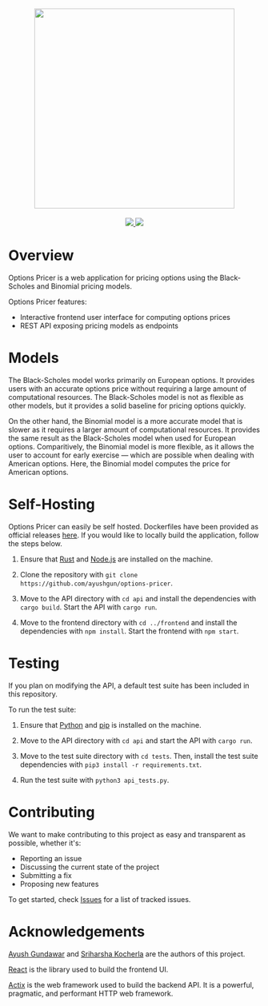<h1 align="center">
  <img src="https://i.imgur.com/8OtRg9B.png" width="400px">
  <br>
</h1>
<p align="center">
  <a href="https://github.com/ayushgun/optionpricer/releases/latest">
    <img src="https://img.shields.io/github/v/tag/ayushgun/options-pricer?label=version&style=flat-square"/>
  </a>
  <a href="LICENSE.md">
    <img src="https://img.shields.io/github/license/ayushgun/options-pricer?style=flat-square"/>
  </a>
</p>

# Overview

Options Pricer is a web application for pricing options using the Black-Scholes and Binomial pricing models.

Options Pricer features:

- Interactive frontend user interface for computing options prices
- REST API exposing pricing models as endpoints

# Models

The Black-Scholes model works primarily on European options. It provides users with an accurate options price without requiring a large amount of computational resources. The Black-Scholes model is not as flexible as other models, but it provides a solid baseline for pricing options quickly.

On the other hand, the Binomial model is a more accurate model that is slower as it requires a larger amount of computational resources. It provides the same result as the Black-Scholes model when used for European options. Comparitively, the Binomial model is more flexible, as it allows the user to account for early exercise — which are possible when dealing with American options. Here, the Binomial model computes the price for American options.

# Self-Hosting

Options Pricer can easily be self hosted. Dockerfiles have been provided as official releases [here](https://github.com/ayushgun/options-pricer/releases). If you would like to locally build the application, follow the steps below.

1. Ensure that [Rust](https://www.rust-lang.org/tools/install) and [Node.js](https://nodejs.org/en/download/) are installed on the machine.

2. Clone the repository with `git clone https://github.com/ayushgun/options-pricer`.

3. Move to the API directory with `cd api` and install the dependencies with `cargo build`. Start the API with `cargo run`.

4. Move to the frontend directory with `cd ../frontend` and install the dependencies with `npm install`. Start the frontend with `npm start`.

# Testing

If you plan on modifying the API, a default test suite has been included in this repository.

To run the test suite:

1. Ensure that [Python](https://www.python.org/downloads/) and [pip](https://pypi.org/project/pip/) is installed on the machine.

2. Move to the API directory with `cd api` and start the API with `cargo run`.

3. Move to the test suite directory with `cd tests`. Then, install the test suite dependencies with `pip3 install -r requirements.txt`.

4. Run the test suite with `python3 api_tests.py`.

# Contributing

We want to make contributing to this project as easy and transparent as possible, whether it's:

- Reporting an issue
- Discussing the current state of the project
- Submitting a fix
- Proposing new features

To get started, check [Issues](https://github.com/ayushgun/authplus/issues) for a list of tracked issues.

# Acknowledgements

[Ayush Gundawar](https://github.com/ayushgun) and [Sriharsha Kocherla](https://github.com/sriharshak27) are the authors of this project.

[React](https://reactjs.org) is the library used to build the frontend UI.

[Actix](https://actix.rs) is the web framework used to build the backend API. It is a powerful, pragmatic, and performant HTTP web framework.
